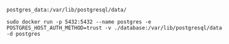 `postgres_data:/var/lib/postgresql/data/`


`sudo docker run -p 5432:5432 --name postgres -e POSTGRES_HOST_AUTH_METHOD=trust -v ./database:/var/lib/postgresql/data -d postgres`